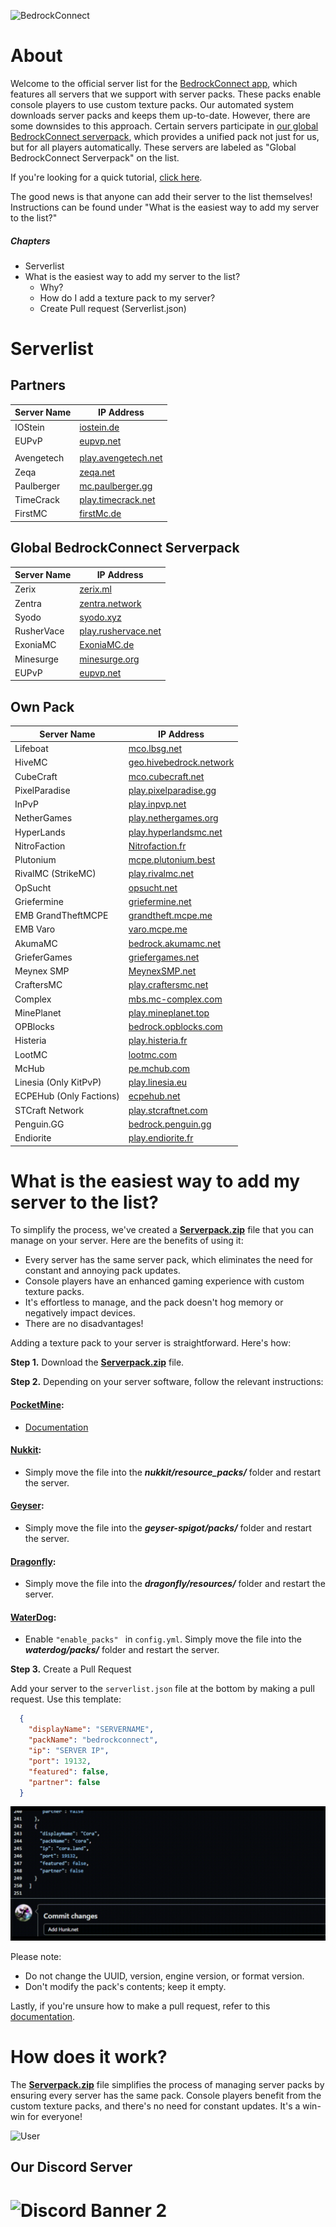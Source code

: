![BedrockConnect](https://cdn.discordapp.com/attachments/1022232337938911262/1099499823029305384/channels4_banner.jpg)

# About


Welcome to the official server list for the [BedrockConnect app](https://bedrockconnect.bedrockhub.io), which features all servers that we support with server packs. These packs enable console players to use custom texture packs. Our automated system downloads server packs and keeps them up-to-date. However, there are some downsides to this approach. Certain servers participate in [our global BedrockConnect serverpack](https://pack.bedrockhub.io/bedrockconnect), which provides a unified pack not just for us, but for all players automatically. These servers are labeled as "Global BedrockConnect Serverpack" on the list.

If you're looking for a quick tutorial, [click here](https://youtu.be/WVHxB6xfX4s).

The good news is that anyone can add their server to the list themselves! Instructions can be found under "What is the easiest way to add my server to the list?"


##### Chapters
- Serverlist
- What is the easiest way to add my server to the list?
  - Why?
  - How do I add a texture pack to my server?
  - Create Pull request (Serverlist.json)


# Serverlist
## Partners
| Server Name           | IP Address              |  
|-----------------------|-------------------------|
| IOStein      | [iostein.de](https://pack.bedrockhub.io/iostein)                    |
| EUPvP        | [eupvp.net](https://pack.bedrockhub.io/bedrockconnect) 
               |
| Avengetech   | [play.avengetech.net](https://pack.bedrockhub.io/avengetech)        | 
| Zeqa         | [zeqa.net](https://pack.bedrockhub.io/zeqa)                         | 
| Paulberger   | [mc.paulberger.gg](https://pack.bedrockhub.io/paulberger)           | 
| TimeCrack    | [play.timecrack.net](https://pack.bedrockhub.io/timecrack)          | 
| FirstMC      | [firstMc.de](https://pack.bedrockhub.io/firstmc)                    |  

## Global BedrockConnect Serverpack
| Server Name           | IP Address              |
|-----------------------|-------------------------|
| Zerix                 | [zerix.ml](https://pack.bedrockhub.io/bedrockconnect)               |   
| Zentra                | [zentra.network](https://pack.bedrockhub.io/bedrockconnect)         |
| Syodo                 | [syodo.xyz](https://pack.bedrockhub.io/bedrockconnect)              |
| RusherVace            | [play.rushervace.net](https://pack.bedrockhub.io/bedrockconnect)    | 
| ExoniaMC              | [ExoniaMC.de](https://pack.bedrockhub.io/bedrockconnect)            |
| Minesurge             | [minesurge.org](https://pack.bedrockhub.io/bedrockconnect)          |
| EUPvP                 | [eupvp.net](https://pack.bedrockhub.io/bedrockconnect)          |
   


## Own Pack
| Server Name           | IP Address              |    	              
|-----------------------|-------------------------|
| Lifeboat              | [mco.lbsg.net](https://pack.bedrockhub.io/lbsg)                     |   
| HiveMC                | [geo.hivebedrock.network](https://pack.bedrockhub.io/hivemc)        | 
| CubeCraft             | [mco.cubecraft.net](https://pack.bedrockhub.io/cubecraft)           | 
| PixelParadise         | [play.pixelparadise.gg](https://pack.bedrockhub.io/pixelparadise)   |
| InPvP                 | [play.inpvp.net](https://pack.bedrockhub.io/inpvp)                  |  
| NetherGames           | [play.nethergames.org](https://pack.bedrockhub.io/nethergames)      | 
| HyperLands            | [play.hyperlandsmc.net](https://pack.bedrockhub.io/hyperlands)      | 
| NitroFaction          | [Nitrofaction.fr](https://pack.bedrockhub.io/nitrofaction)          | 
| Plutonium             | [mcpe.plutonium.best](https://pack.bedrockhub.io/plutonium)         |  
| RivalMC (StrikeMC)    | [play.rivalmc.net](https://pack.bedrockhub.io/strikemc)             | 
| OpSucht               | [opsucht.net](https://pack.bedrockhub.io/opsucht)                   |  
| Griefermine           | [griefermine.net](https://pack.bedrockhub.io/griefermine)           | 
| EMB GrandTheftMCPE    | [grandtheft.mcpe.me](https://pack.bedrockhub.io/grandtheftmcpe)     |
| EMB Varo              | [varo.mcpe.me](https://pack.bedrockhub.io/varo)                     |    
| AkumaMC               | [bedrock.akumamc.net](https://pack.bedrockhub.io/akumamc)           |  
| GrieferGames          | [griefergames.net](https://pack.bedrockhub.io/griefergames)         | 
| Meynex SMP            | [MeynexSMP.net](https://pack.bedrockhub.io/griefermine)             |
| CraftersMC            | [play.craftersmc.net](https://pack.bedrockhub.io/craftersmc)        |
| Complex               | [mbs.mc-complex.com](https://pack.bedrockhub.io/complex)            |
| MinePlanet            | [play.mineplanet.top](https://pack.bedrockhub.io/mineplanet)        |
| OPBlocks              | [bedrock.opblocks.com](https://pack.bedrockhub.io/opblocks)         |
| Histeria              | [play.histeria.fr](https://pack.bedrockhub.io/histeria)             |
| LootMC                | [lootmc.com](https://pack.bedrockhub.io/lootmc)                     |
| McHub                 | [pe.mchub.com](https://pack.bedrockhub.io/mchub)                    |
| Linesia (Only KitPvP) | [play.linesia.eu](https://pack.bedrockhub.io/linesia)               | 
| ECPEHub (Only Factions)| [ecpehub.net](https://pack.bedrockhub.io/ecpehubfactions)          |
| STCraft Network       | [play.stcraftnet.com](https://pack.bedrockhub.io/stcraft)           |
| Penguin.GG            | [bedrock.penguin.gg](https://pack.bedrockhub.io/penguin)            |
| Endiorite             | [play.endiorite.fr](https://pack.bedrockhub.io/endiorite)           | 
                             



# What is the easiest way to add my server to the list?

To simplify the process, we've created a [<strong>Serverpack.zip</strong>](https://pack.bedrockhub.io/bedrockconnect) file that you can manage on your server. Here are the benefits of using it:

- Every server has the same server pack, which eliminates the need for constant and annoying pack updates.
- Console players have an enhanced gaming experience with custom texture packs.
- It's effortless to manage, and the pack doesn't hog memory or negatively impact devices.
- There are no disadvantages!

Adding a texture pack to your server is straightforward. Here's how:

**Step 1.** Download the [<strong>Serverpack.zip</strong>](https://pack.bedrockhub.io/bedrockconnect) file.

**Step 2.** Depending on your server software, follow the relevant instructions:

#### [PocketMine](https://discord.com/invite/xxp7VAYQtn): 
- [Documentation](https://github.com/pmmp/PocketMine-MP/blob/stable/resources/resource_packs.yml) 

#### [Nukkit](https://discord.com/invite/5PzMkyK):
- Simply move the file into the ***nukkit/resource_packs/*** folder and restart the server.

#### [Geyser](https://discord.com/invite/geysermc):
- Simply move the file into the ***geyser-spigot/packs/*** folder and restart the server.

#### [Dragonfly](https://discord.gg/NRbJ9Q8zmn): 
- Simply move the file into the ***dragonfly/resources/*** folder and restart the server.

#### [WaterDog](enable_packs):
- Enable ```"enable_packs" ``` in ```config.yml```. Simply move the file into the ***waterdog/packs/*** folder and restart the server.

**Step 3.** Create a Pull Request

Add your server to the `serverlist.json` file at the bottom by making a pull request. Use this template:

```json
  {
    "displayName": "SERVERNAME",
    "packName": "bedrockconnect",
    "ip": "SERVER IP",
    "port": 19132,
    "featured": false,
    "partner": false
  }
```

![HowAddthat](https://github.com/BedrockHubIO/BedrockConnect-Serverlist/blob/c710fd83b8abb3379d6aa9169727c22f64c66d50/0423-_1_.gif)


Please note:

- Do not change the UUID, version, engine version, or format version.
- Don't modify the pack's contents; keep it empty.

Lastly, if you're unsure how to make a pull request, refer to this [documentation](https://docs.github.com/en/pull-requests/collaborating-with-pull-requests/proposing-changes-to-your-work-with-pull-requests/about-pull-requests).

# How does it work?

The [<strong>Serverpack.zip</strong>](https://pack.bedrockhub.io/bedrockconnect) file simplifies the process of managing server packs by ensuring every server has the same pack. Console players benefit from the custom texture packs, and there's no need for constant updates. It's a win-win for everyone!

![User](https://user-images.githubusercontent.com/24614527/235322925-7f696e85-3091-4c57-a37f-dc6f64eb5ad2.png)


## Our Discord Server
![Discord Banner 2](https://discordapp.com/api/guilds/880891245306740807/widget.png?style=banner2)
=======
